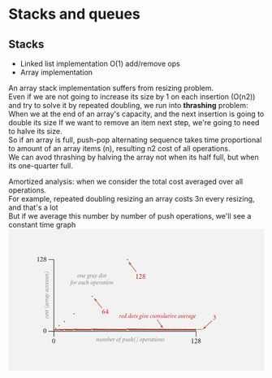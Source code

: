 # Stacks and queues

## Stacks
- Linked list implementation O(1) add/remove ops
- Array implementation 

An array stack implementation suffers from resizing problem.  
Even if we are not going to increase its size by 1 on each insertion (O(n2)) and try to solve it by repeated doubling, we run into **thrashing** problem:  
When we at the end of an array's capacity, and the next insertion is going to double its size
If we want to remove an item next step, we're going to need to halve its size.  
So if an array is full, push-pop alternating sequence takes time proportional to amount of an array items (n), resulting n2 cost of all operations.  
We can avod thrashing by halving the array not when its half full, but when its one-quarter full.

Amortized analysis: when we consider the total cost averaged over all operations.  
For example, repeated doubling resizing an array costs 3n every resizing, and that's a lot  
But if we average this number by number of push operations, we'll see a constant time graph  
![Amortized analysis](./images/amortized-analysis.png)